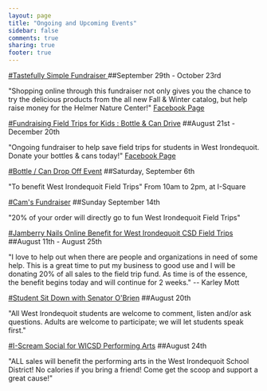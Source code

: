 ```yaml
---
layout: page
title: "Ongoing and Upcoming Events"
sidebar: false
comments: true
sharing: true
footer: true
---
```


<a href="https://www.tastefullysimple.com/party/3759531/2f1b2114-2cac-4137-9cfa-71917b74a5b7">
#Tastefully Simple Fundraiser
</a>
##September 29th - October 23rd

"Shopping online through this fundraiser not only gives you the chance to try the delicious products from the all new Fall & Winter catalog, but help raise money for the Helmer Nature Center!"
<a href="https://www.facebook.com/events/514438188693711/">Facebook Page</a>
  

<a href="http://wisefieldtrips.blogspot.com/2014/08/the-field-trip-committee-met-and-had.html">
#Fundraising Field Trips for Kids : Bottle & Can Drive</a>
##August 21st - December 20th

"Ongoing fundraiser to help save field trips for students in West Irondequoit. Donate your bottles & cans today!"
<a href="https://www.facebook.com/events/293997344135942/">Facebook Page</a>

<a href="https://www.facebook.com/events/278955502309269/">
#Bottle / Can Drop Off Event</a>
##Saturday, September 6th

"To benefit West Irondequoit Field Trips" From 10am to 2pm, at I-Square  


<a href="https://www.facebook.com/events/1537301256484160/">
#Cam's Fundraiser</a>
##Sunday September 14th

"20% of your order will directly go to fun West Irondequoit Field Trips"  


<a href="https://www.facebook.com/events/356813901110308/">
#Jamberry Nails Online Benefit for West Irondequoit CSD Field Trips</a>
##August 11th - August 25th

"I love to help out when there are people and organizations in need of some help. This is a great time to put my business to good use and I will be donating 20% of all sales to the field trip fund. As time is of the essence, the benefit begins today and will continue for 2 weeks." -- Karley Mott  



<a href="https://www.facebook.com/events/1479729095608378">
#Student Sit Down with Senator O'Brien</a>
##August 20th

"All West Irondequoit students are welcome to comment, listen and/or ask questions. Adults are welcome to participate; we will let students speak first."



<a href="https://www.facebook.com/events/1468810450041832/?ref=4">
#I-Scream Social for WICSD Performing Arts</a>
##August 24th

"ALL sales will benefit the performing arts in the West Irondequoit School District! No calories if you bring a friend! Come get the scoop and support a great cause!"  
